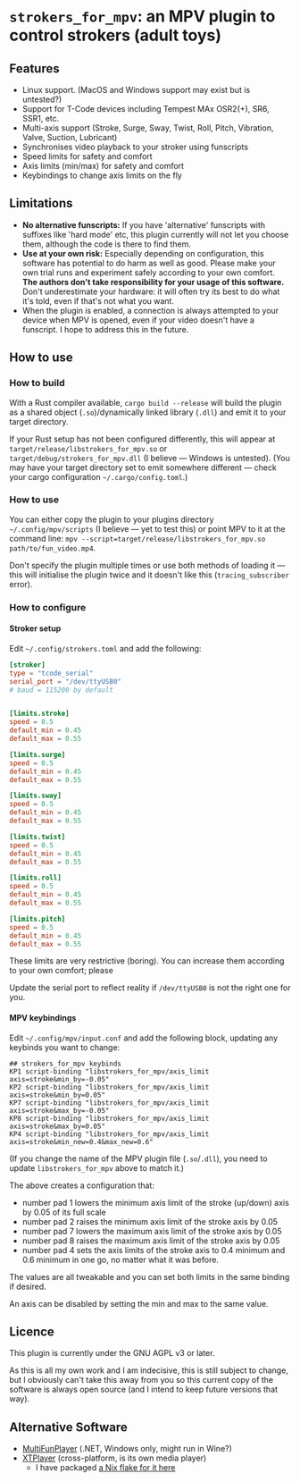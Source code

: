 # `strokers_for_mpv`: an MPV plugin to control strokers (adult toys)

## Features

- Linux support. (MacOS and Windows support may exist but is untested?)
- Support for T-Code devices including Tempest MAx OSR2(+), SR6, SSR1, etc.
- Multi-axis support (Stroke, Surge, Sway, Twist, Roll, Pitch, Vibration, Valve, Suction, Lubricant) 
- Synchronises video playback to your stroker using funscripts
- Speed limits for safety and comfort
- Axis limits (min/max) for safety and comfort
- Keybindings to change axis limits on the fly

## Limitations

- **No alternative funscripts:** If you have 'alternative' funscripts with suffixes like 'hard mode' etc,
  this plugin currently will not let you choose them,
  although the code is there to find them.
- **Use at your own risk:** Especially depending on configuration, this software has potential to do harm as well as good.
  Please make your own trial runs and experiment safely according to your own comfort.
  **The authors don't take responsibility for your usage of this software.**
  Don't underestimate your hardware: it will often try its best to do what it's told,
  even if that's not what you want.
- When the plugin is enabled, a connection is always attempted to your device
  when MPV is opened, even if your video doesn't have a funscript.
  I hope to address this in the future.

## How to use

### How to build

With a Rust compiler available, `cargo build --release` will build the plugin
as a shared object (`.so`)/dynamically linked library (`.dll`) and emit it to your target directory.

If your Rust setup has not been configured differently, this will appear at `target/release/libstrokers_for_mpv.so` or `target/debug/strokers_for_mpv.dll` (I believe — Windows is untested).
(You may have your target directory set to emit somewhere different — check your cargo configuration `~/.cargo/config.toml`.)

### How to use

You can either copy the plugin to your plugins directory `~/.config/mpv/scripts` (I believe — yet to test this)
or point MPV to it at the command line: `mpv --script=target/release/libstrokers_for_mpv.so path/to/fun_video.mp4`.

Don't specify the plugin multiple times or use both methods of loading it — this will initialise the plugin twice
and it doesn't like this (`tracing_subscriber` error).

### How to configure

#### Stroker setup

Edit `~/.config/strokers.toml` and add the following:

```toml
[stroker]
type = "tcode_serial"
serial_port = "/dev/ttyUSB0"
# baud = 115200 by default


[limits.stroke]
speed = 0.5
default_min = 0.45
default_max = 0.55

[limits.surge]
speed = 0.5
default_min = 0.45
default_max = 0.55

[limits.sway]
speed = 0.5
default_min = 0.45
default_max = 0.55

[limits.twist]
speed = 0.5
default_min = 0.45
default_max = 0.55

[limits.roll]
speed = 0.5
default_min = 0.45
default_max = 0.55

[limits.pitch]
speed = 0.5
default_min = 0.45
default_max = 0.55
```

These limits are very restrictive (boring).
You can increase them according to your own comfort; please 

Update the serial port to reflect reality if `/dev/ttyUSB0` is not the right one for you.

#### MPV keybindings

Edit `~/.config/mpv/input.conf` and add the following block,
updating any keybinds you want to change:

```
## strokers_for_mpv keybinds
KP1 script-binding "libstrokers_for_mpv/axis_limit axis=stroke&min_by=-0.05"
KP2 script-binding "libstrokers_for_mpv/axis_limit axis=stroke&min_by=0.05"
KP7 script-binding "libstrokers_for_mpv/axis_limit axis=stroke&max_by=-0.05"
KP8 script-binding "libstrokers_for_mpv/axis_limit axis=stroke&max_by=0.05"
KP4 script-binding "libstrokers_for_mpv/axis_limit axis=stroke&min_new=0.4&max_new=0.6"
```

(If you change the name of the MPV plugin file (`.so`/`.dll`), you need to update `libstrokers_for_mpv` above to match it.)

The above creates a configuration that:
- number pad 1 lowers the minimum axis limit of the stroke (up/down) axis by 0.05 of its full scale
- number pad 2 raises the minimum axis limit of the stroke axis by 0.05
- number pad 7 lowers the maximum axis limit of the stroke axis by 0.05
- number pad 8 raises the maximum axis limit of the stroke axis by 0.05
- number pad 4 sets the axis limits of the stroke axis to 0.4 minimum and 0.6 minimum in one go, no matter what it was before.

The values are all tweakable and you can set both limits in the same binding if desired.

An axis can be disabled by setting the min and max to the same value.

## Licence

This plugin is currently under the GNU AGPL v3 or later.

As this is all my own work and I am indecisive, this is still subject to change,
but I obviously can't take this away from you so this current copy of the software
is always open source (and I intend to keep future versions that way).

## Alternative Software

- [MultiFunPlayer](https://github.com/Yoooi0/MultiFunPlayer) (.NET, Windows only, might run in Wine?)
- [XTPlayer](https://github.com/jcfain/XTPlayer) (cross-platform, is its own media player)
  - I have packaged [a Nix flake for it here](https://github.com/LaurenBoutin/xtplayer_flake)
